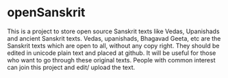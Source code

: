 # openSanskrit
This is a project to store open source Sanskrit texts like Vedas, Upanishads and ancient Sanskrit texts.
Vedas, upanishads, Bhagavad Geeta, etc are the Sanskrit texts which are open to all, without any copy right.
They should be edited in unicode plain text and placed at github.
It will be useful for those who want to go through these original texts.
People with common interest can join this project and edit/ upload the text.
